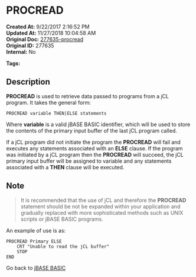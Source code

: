 # PROCREAD

**Created At:** 9/22/2017 2:16:52 PM  
**Updated At:** 11/27/2018 10:04:58 AM  
**Original Doc:** [277635-procread](https://docs.jbase.com/36868-jbase-basic/277635-procread)  
**Original ID:** 277635  
**Internal:** No  

**Tags:**
<badge text='jbc' vertical='middle' />
<badge text='jcl' vertical='middle' />

## Description

**PROCREAD** is used to retrieve data passed to programs from a jCL program. It takes the general form:

```
PROCREAD variable THEN|ELSE statements
```

Where **variable** is a valid jBASE BASIC identifier, which will be used to store the contents of the primary input buffer of the last jCL program called.

If a jCL program did not initiate the program the **PROCREAD** will fail and executes any statements associated with an **ELSE** clause. If the program was initiated by a jCL program then the **PROCREAD** will succeed, the jCL primary input buffer will be assigned to variable and any statements associated with a **THEN** clause will be executed.

## Note

> It is recommended that the use of jCL and therefore the **PROCREAD** statement should be not be expanded within your application and gradually replaced with more sophisticated methods such as UNIX scripts or jBASE BASIC programs.

An example of use is as:

```
PROCREAD Primary ELSE
    CRT "Unable to read the jCL buffer"
    STOP
END
```

Go back to [jBASE BASIC](./../README.md)
